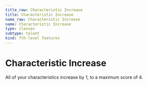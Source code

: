```yaml
---
title_raw: Characteristic Increase
title: Characteristic Increase
name_raw: Characteristic Increase
name: Characteristic Increase
type: classes
subtype: talent
kind: 7th-level features
---
```


# Characteristic Increase

All of your characteristics increase by 1, to a maximum score of 4.
